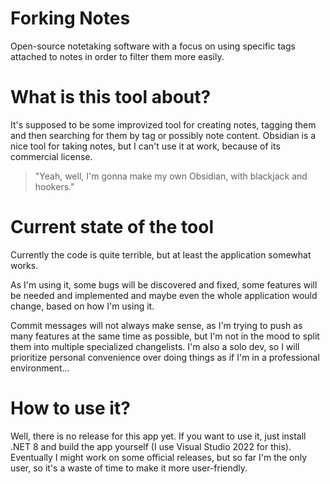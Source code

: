 # Forking Notes
Open-source notetaking software with a focus on using specific tags attached to notes in order to filter them more easily.

# What is this tool about?
It's supposed to be some improvized tool for creating notes, tagging them and then searching for them by tag or possibly note content.
Obsidian is a nice tool for taking notes, but I can't use it at work, because of its commercial license.
> "Yeah, well, I'm gonna make my own Obsidian, with blackjack and hookers."

# Current state of the tool
Currently the code is quite terrible, but at least the application somewhat works.

As I'm using it, some bugs will be discovered and fixed, some features will be needed and implemented and maybe even the whole application would change, based on how I'm using it.

Commit messages will not always make sense, as I'm trying to push as many features at the same time as possible, but I'm not in the mood to split them into multiple specialized changelists. I'm also a solo dev, so I will prioritize personal convenience over doing things as if I'm in a professional environment...

# How to use it?
Well, there is no release for this app yet. If you want to use it, just install .NET 8 and build the app yourself (I use Visual Studio 2022 for this). Eventually I might work on some official releases, but so far I'm the only user, so it's a waste of time to make it more user-friendly.
